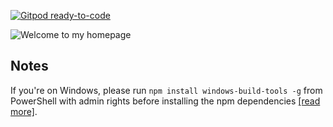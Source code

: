 [![Gitpod ready-to-code](https://img.shields.io/badge/Gitpod-ready--to--code-blue?logo=gitpod)](https://gitpod.io/#https://github.com/RadValentin/valentin.io)

![Welcome to my homepage](https://i.imgur.com/YRJL0bj.gif)

## Notes

If you're on Windows, please run `npm install windows-build-tools -g` from PowerShell with admin rights before installing the npm dependencies [[read more]](https://www.gatsbyjs.org/docs/gatsby-on-windows/).